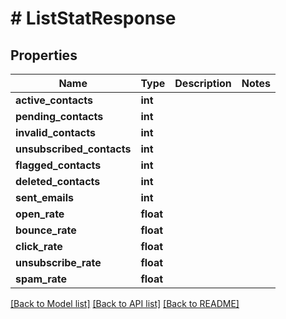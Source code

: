 # # ListStatResponse

## Properties

Name | Type | Description | Notes
------------ | ------------- | ------------- | -------------
**active_contacts** | **int** |  | 
**pending_contacts** | **int** |  | 
**invalid_contacts** | **int** |  | 
**unsubscribed_contacts** | **int** |  | 
**flagged_contacts** | **int** |  | 
**deleted_contacts** | **int** |  | 
**sent_emails** | **int** |  | 
**open_rate** | **float** |  | 
**bounce_rate** | **float** |  | 
**click_rate** | **float** |  | 
**unsubscribe_rate** | **float** |  | 
**spam_rate** | **float** |  | 

[[Back to Model list]](../../README.md#documentation-for-models) [[Back to API list]](../../README.md#documentation-for-api-endpoints) [[Back to README]](../../README.md)


